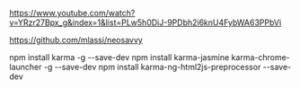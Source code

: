 https://www.youtube.com/watch?v=YRzr27Bpx_g&index=1&list=PLw5h0DiJ-9PDbh2i6knU4FybWA63PPbVi

https://github.com/mlassi/neosavvy

npm install karma -g --save-dev
npm install karma-jasmine karma-chrome-launcher -g --save-dev
npm install karma-ng-html2js-preprocessor --save-dev